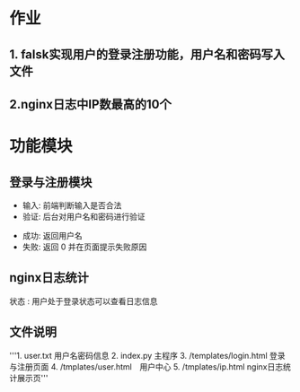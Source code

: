 # 作业

## 1. falsk实现用户的登录注册功能，用户名和密码写入文件

## 2.nginx日志中IP数最高的10个

# 功能模块

## 登录与注册模块

 - 输入: 前端判断输入是否合法
 - 验证: 后台对用户名和密码进行验证
  + 成功: 返回用户名
  + 失败: 返回 0 并在页面提示失败原因

## nginx日志统计

  状态 : 用户处于登录状态可以查看日志信息

## 文件说明


 '''1. user.txt 用户名密码信息
 2. index.py 主程序
 3. /templates/login.html 登录与注册页面
 4. /tmplates/user.html　用户中心
 5. /tmplates/ip.html nginx日志统计展示页'''

